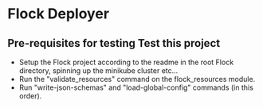 
# Flock Deployer

## Pre-requisites for testing Test this project

- Setup the Flock project according to the readme in the root Flock directory, spinning up the minikube cluster etc...
- Run the "validate_resources" command on the flock_resources module.
- Run "write-json-schemas" and "load-global-config" commands (in this order).

